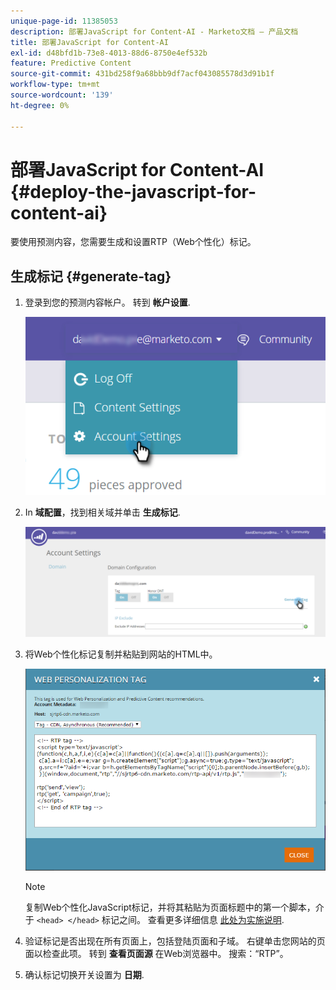 ```yaml
---
unique-page-id: 11385053
description: 部署JavaScript for Content-AI - Marketo文档 — 产品文档
title: 部署JavaScript for Content-AI
exl-id: d48bfd1b-73e8-4013-88d6-8750e4ef532b
feature: Predictive Content
source-git-commit: 431bd258f9a68bbb9df7acf043085578d3d91b1f
workflow-type: tm+mt
source-wordcount: '139'
ht-degree: 0%

---
```


# 部署JavaScript for Content-AI {#deploy-the-javascript-for-content-ai}

要使用预测内容，您需要生成和设置RTP（Web个性化）标记。

## 生成标记 {#generate-tag}

1. 登录到您的预测内容帐户。 转到 **帐户设置**.

   ![](assets/settings-dropdown-account-hands.png)

1. In **域配置**，找到相关域并单击 **生成标记**.

   ![](assets/generate-tag.png)

1. 将Web个性化标记复制并粘贴到网站的HTML中。

   ![](assets/web-personalization-tag.png)

   >[!NOTE]
   >
   >复制Web个性化JavaScript标记，并将其粘贴为页面标题中的第一个脚本，介于 `<head> </head>` 标记之间。 查看更多详细信息 [此处为实施说明](/help/marketo/product-docs/web-personalization/rtp-tag-implementation/deploy-the-rtp-javascript.md).

1. 验证标记是否出现在所有页面上，包括登陆页面和子域。 右键单击您网站的页面以检查此项。 转到 **查看页面源** 在Web浏览器中。 搜索：“RTP”。

1. 确认标记切换开关设置为 **日期**.
